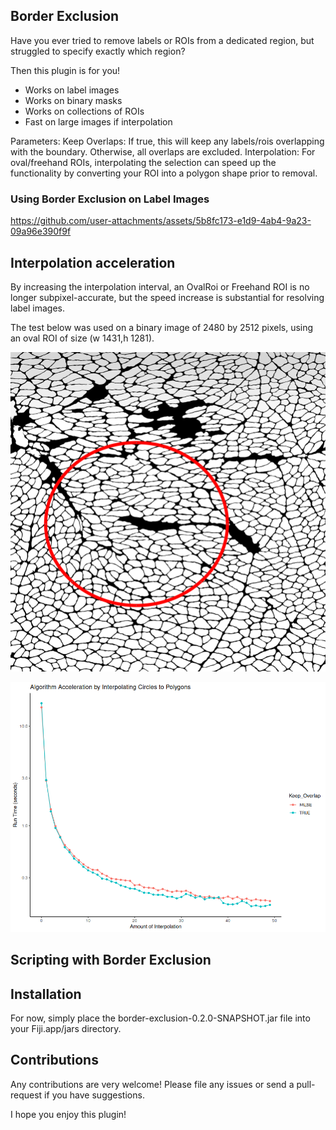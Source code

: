 ## Border Exclusion

Have you ever tried to remove labels or ROIs from a dedicated region, but struggled to specify exactly which region?

Then this plugin is for you!
* Works on label images
* Works on binary masks
* Works on collections of ROIs
* Fast on large images if interpolation

Parameters:
Keep Overlaps: If true, this will keep any labels/rois overlapping with the boundary. Otherwise, all overlaps are excluded.
Interpolation: For oval/freehand ROIs, interpolating the selection can speed up the functionality by converting your ROI into a polygon shape prior to removal.

### Using Border Exclusion on Label Images

https://github.com/user-attachments/assets/5b8fc173-e1d9-4ab4-9a23-09a96e390f9f

## Interpolation acceleration

By increasing the interpolation interval, an OvalRoi or Freehand ROI is no longer subpixel-accurate, but the speed increase is substantial for resolving label images. 

The test below was used on a binary image of 2480 by 2512 pixels, using an oval ROI of size (w 1431,h 1281).
<p align="center">
    <img width="600" src="assets/medium_labels_ovalroi.png">
</p>

<p align="center">
  <img width="600" src="assets/Algorithm_Acceleration.png" alt="">
</p>

## Scripting with Border Exclusion


## Installation
For now, simply place the border-exclusion-0.2.0-SNAPSHOT.jar file into your Fiji.app/jars directory.

## Contributions
Any contributions are very welcome! Please file any issues or send a pull-request if you have suggestions.

I hope you enjoy this plugin!
